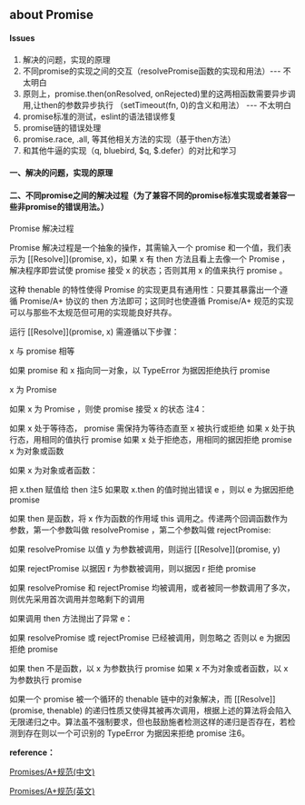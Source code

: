 ## about Promise

#### Issues
1. 解决的问题，实现的原理
1. 不同promise的实现之间的交互（resolvePromise函数的实现和用法）--- 不太明白
2. 原则上，promise.then(onResolved, onRejected)里的这两相函数需要异步调用,让then的参数异步执行
    （setTimeout(fn, 0)的含义和用法） --- 不太明白
3. promise标准的测试，eslint的语法错误修复
5. promise链的错误处理
6. promise.race, .all, 等其他相关方法的实现（基于then方法）
7. 和其他牛逼的实现（q, bluebird, $q, $.defer）的对比和学习

#### 一、解决的问题，实现的原理




#### 二、不同promise之间的解决过程（为了兼容不同的promise标准实现或者兼容一些非promise的错误用法。）





Promise 解决过程

Promise 解决过程是一个抽象的操作，其需输入一个 promise 和一个值，我们表示为 [[Resolve]](promise, x)，如果 x 有 then 方法且看上去像一个 Promise ，解决程序即尝试使 promise 接受 x 的状态；否则其用 x 的值来执行 promise 。

这种 thenable 的特性使得 Promise 的实现更具有通用性：只要其暴露出一个遵循 Promise/A+ 协议的 then 方法即可；这同时也使遵循 Promise/A+ 规范的实现可以与那些不太规范但可用的实现能良好共存。

运行 [[Resolve]](promise, x) 需遵循以下步骤：

x 与 promise 相等

如果 promise 和 x 指向同一对象，以 TypeError 为据因拒绝执行 promise

x 为 Promise

如果 x 为 Promise ，则使 promise 接受 x 的状态 注4：

如果 x 处于等待态， promise 需保持为等待态直至 x 被执行或拒绝
如果 x 处于执行态，用相同的值执行 promise
如果 x 处于拒绝态，用相同的据因拒绝 promise
x 为对象或函数

如果 x 为对象或者函数：

把 x.then 赋值给 then 注5
如果取 x.then 的值时抛出错误 e ，则以 e 为据因拒绝 promise

如果 then 是函数，将 x 作为函数的作用域 this 调用之。传递两个回调函数作为参数，第一个参数叫做 resolvePromise ，第二个参数叫做 rejectPromise:

如果 resolvePromise 以值 y 为参数被调用，则运行 [[Resolve]](promise, y)

如果 rejectPromise 以据因 r 为参数被调用，则以据因 r 拒绝 promise

如果 resolvePromise 和 rejectPromise 均被调用，或者被同一参数调用了多次，则优先采用首次调用并忽略剩下的调用

如果调用 then 方法抛出了异常 e：

如果 resolvePromise 或 rejectPromise 已经被调用，则忽略之
否则以 e 为据因拒绝 promise

如果 then 不是函数，以 x 为参数执行 promise
如果 x 不为对象或者函数，以 x 为参数执行 promise

如果一个 promise 被一个循环的 thenable 链中的对象解决，而 [[Resolve]](promise, thenable) 的递归性质又使得其被再次调用，根据上述的算法将会陷入无限递归之中。算法虽不强制要求，但也鼓励施者检测这样的递归是否存在，若检测到存在则以一个可识别的 TypeError 为据因来拒绝 promise 注6。


**reference：**

[Promises/A+规范(中文)](http://example.com/)

[Promises/A+规范(英文)](https://promisesaplus.com/)
